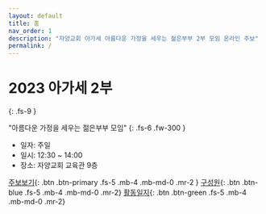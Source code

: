 ```yaml
---
layout: default
title: 홈
nav_order: 1 
description: "자양교회 아가세 아름다운 가정을 세우는 젊은부부 2부 모임 온라인 주보"
permalink: /
---
```


# 2023 아가세 2부
{: .fs-9 }

"아름다운 가정을 세우는 젊은부부 모임"
{: .fs-6 .fw-300 }

- 일자: 주일
- 일시: 12:30 ~ 14:00
- 장소: 자양교회 교육관 9층

[주보보기](last){: .btn .btn-primary .fs-5 .mb-4 .mb-md-0 .mr-2 }
[구성원](people){: .btn .btn-blue .fs-5 .mb-4 .mb-md-0 .mr-2}
[활동일지](activity){: .btn .btn-green .fs-5 .mb-4 .mb-md-0 .mr-2}
